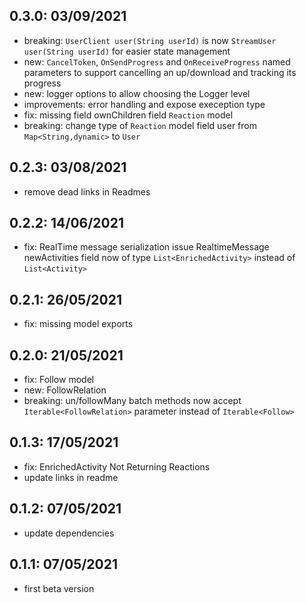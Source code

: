 ## 0.3.0: 03/09/2021

- breaking: `UserClient user(String userId)` is now `StreamUser user(String userId)` for easier state management
- new: `CancelToken`, `OnSendProgress` and `OnReceiveProgress` named parameters to support cancelling an up/download and tracking its progress
- new: logger options to allow choosing the Logger level
- improvements: error handling and expose exeception type
- fix: missing field ownChildren field `Reaction` model
- breaking: change type of `Reaction` model field user from  `Map<String,dynamic>` to `User`

## 0.2.3: 03/08/2021

- remove dead links in Readmes
  
## 0.2.2: 14/06/2021

- fix: RealTime message serialization issue
RealtimeMessage newActivities field now of type `List<EnrichedActivity>` instead of `List<Activity>`

## 0.2.1: 26/05/2021

- fix: missing model exports

## 0.2.0: 21/05/2021

- fix: Follow model
- new: FollowRelation 
- breaking: un/followMany batch methods now accept `Iterable<FollowRelation>` parameter instead of `Iterable<Follow>`

## 0.1.3: 17/05/2021

- fix: EnrichedActivity Not Returning Reactions 
- update links in readme

## 0.1.2: 07/05/2021

- update dependencies

## 0.1.1: 07/05/2021

- first beta version